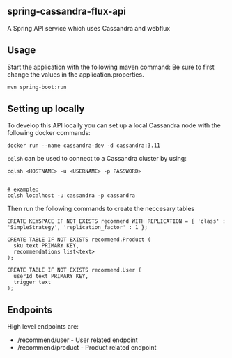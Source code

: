 ## spring-cassandra-flux-api
A Spring API service which uses Cassandra and webflux

## Usage

Start the application with the following maven command:
Be sure to first change the values in the application.properties.

```sh
mvn spring-boot:run
```

## Setting up locally

To develop this API locally you can set up a local Cassandra node with the following docker commands:

```
docker run --name cassandra-dev -d cassandra:3.11
```

`cqlsh` can be used to connect to a Cassandra cluster by using:
```
cqlsh <HOSTNAME> -u <USERNAME> -p PASSWORD>

 
# example:
cqlsh localhost -u cassandra -p cassandra
```

Then run the following commands to create the neccesary tables
```
CREATE KEYSPACE IF NOT EXISTS recommend WITH REPLICATION = { 'class' : 'SimpleStrategy', 'replication_factor' : 1 };
 
CREATE TABLE IF NOT EXISTS recommend.Product (
  sku text PRIMARY KEY,
  recommendations list<text>
);
 
CREATE TABLE IF NOT EXISTS recommend.User (
  userId text PRIMARY KEY,
  trigger text
);
```

## Endpoints
High level endpoints are:
* /recommend/user - User related endpoint
* /recommend/product - Product related endpoint
